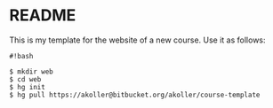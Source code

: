 # README #

This is my template for the website of a new course. Use it as follows:


```
#!bash

$ mkdir web
$ cd web
$ hg init
$ hg pull https://akoller@bitbucket.org/akoller/course-template
```